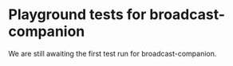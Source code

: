 # Playground tests for broadcast-companion
We are still awaiting the first test run for broadcast-companion.
